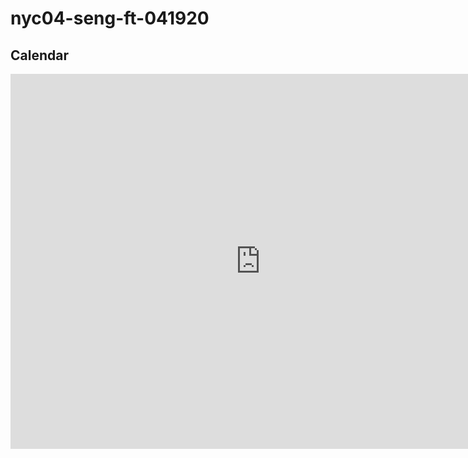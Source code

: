 # nyc04-seng-ft-041920

## Calendar
<iframe src="https://calendar.google.com/calendar/embed?src=flatironschool.com_ppu17kbjm2mrr2bteurkb5mhv4%40group.calendar.google.com&ctz=America%2FNew_York" style="border: 0" width="800" height="600" frameborder="0" scrolling="no"></iframe>
